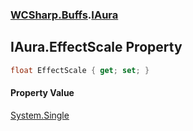 ### [WCSharp.Buffs](WCSharp.Buffs.md 'WCSharp.Buffs').[IAura](WCSharp.Buffs.IAura.md 'WCSharp.Buffs.IAura')

## IAura.EffectScale Property

```csharp
float EffectScale { get; set; }
```

#### Property Value
[System.Single](https://docs.microsoft.com/en-us/dotnet/api/System.Single 'System.Single')